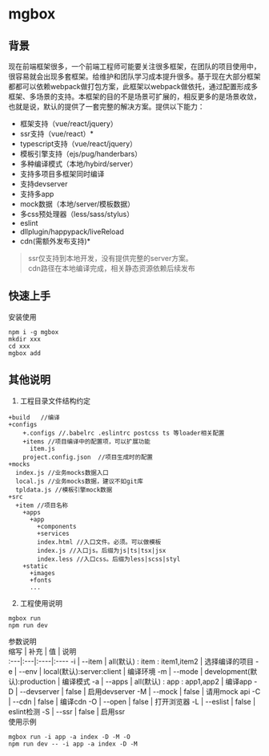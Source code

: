 # mgbox
## 背景
现在前端框架很多，一个前端工程师可能要关注很多框架，在团队的项目使用中，很容易就会出现多套框架。给维护和团队学习成本提升很多。基于现在大部分框架都都可以依赖webpack做打包方案，此框架以webpack做依托，通过配置形成多框架、多场景的支持。本框架的目的不是场景可扩展的，相反更多的是场景收敛，也就是说，默认的提供了一套完整的解决方案。提供以下能力：
+ 框架支持（vue/react/jquery）  
+ ssr支持（vue/react）*  
+ typescript支持（vue/react/jquery）
+ 模板引擎支持（ejs/pug/handerbars）
+ 多种编译模式（本地/hybird/server）
+ 支持多项目多框架同时编译
+ 支持devserver
+ 支持多app
+ mock数据（本地/server/模板数据）
+ 多css预处理器（less/sass/stylus）
+ eslint
+ dllplugin/happypack/liveReload
+ cdn(需额外发布支持)*
> ssr仅支持到本地开发，没有提供完整的server方案。  
cdn路径在本地编译完成，相关静态资源依赖后续发布
## 快速上手
安装使用 
```
npm i -g mgbox
mkdir xxx
cd xxx
mgbox add
```
## 其他说明
1. 工程目录文件结构约定 
```
+build   //编译  
+configs 
    +.configs //.babelrc .eslintrc postcss ts 等loader相关配置
    +items //项目编译中的配置项，可以扩展功能
      item.js 
    project.config.json  //项目生成时的配置
+mocks  
  index.js //业务mocks数据入口
  local.js //业务mocks数据，建议不如git库
  tpldata.js //模板引擎mock数据
+src  
  +item //项目名称
    +apps
      +app
        +components
        +services
        index.html //入口文件。必须。可以做模板
        index.js //入口js。后缀为js|ts|tsx|jsx
        index.less //入口css。后缀为less|scss|styl
    +static
      +images
      +fonts
      ...
```   
2. 工程使用说明
```
mgbox run 
npm run dev
```
参数说明  
 缩写 | 补充 | 值 | 说明   
:---|:---|:----|:----
 -i | --item | all(默认) : item : item1,item2 | 选择编译的项目 
 -e | --env | local(默认):server:client | 编译环境 
 -m | --mode | development(默认):production | 编译模式 
-a | --apps | all(默认) : app : app1,app2 | 编译app
-D | --devserver | false | 启用devserver
-M | --mock | false | 请用mock api
-C | --cdn | false | 编译cdn 
-O | --open | false | 打开浏览器
-L | --eslist | false | eslint检测
-S | --ssr | false | 启用ssr  
使用示例  
```
mgbox run -i app -a index -D -M -O
npm run dev -- -i app -a index -D -M 
```
